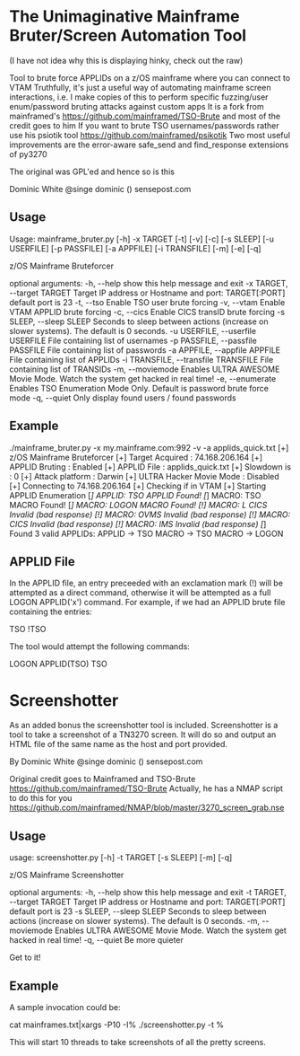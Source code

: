 The Unimaginative Mainframe Bruter/Screen Automation Tool
=========================================================

(I have not idea why this is displaying hinky, check out the raw)

Tool to brute force APPLIDs on a z/OS mainframe where you can connect to VTAM
Truthfully, it's just a useful way of automating mainframe screen interactions,
i.e. I make copies of this to perform specific fuzzing/user enum/password
bruting attacks against custom apps It is a fork from mainframed's
https://github.com/mainframed/TSO-Brute and most of the credit goes to him If
you want to brute TSO usernames/passwords rather use his psiotik tool
https://github.com/mainframed/psikotik Two most useful improvements are the
error-aware safe_send and find_response extensions of py3270

The original was GPL'ed and hence so is this

Dominic White @singe dominic () sensepost.com

Usage
-----

Usage: mainframe_bruter.py [-h] -x TARGET [-t] [-v] [-c] [-s SLEEP]
                           [-u USERFILE] [-p PASSFILE] [-a APPFILE]
                           [-i TRANSFILE] [-m] [-e] [-q]

z/OS Mainframe Bruteforcer

optional arguments:
  -h, --help            show this help message and exit
  -x TARGET, --target TARGET
						Target IP address or Hostname and port: TARGET[:PORT] default port is 23
  -t, --tso             Enable TSO user brute forcing
  -v, --vtam            Enable VTAM APPLID brute forcing
  -c, --cics            Enable CICS transID brute forcing
  -s SLEEP, --sleep SLEEP
                        Seconds to sleep between actions (increase on slower
                        systems). The default is 0 seconds.
  -u USERFILE, --userfile USERFILE
                        File containing list of usernames
  -p PASSFILE, --passfile PASSFILE
                        File containing list of passwords
  -a APPFILE, --appfile APPFILE
                        File containing list of APPLIDs
  -i TRANSFILE, --transfile TRANSFILE
                        File containing list of TRANSIDs
  -m, --moviemode       Enables ULTRA AWESOME Movie Mode. Watch the system get hacked in real time!
  -e, --enumerate       Enables TSO Enumeration Mode Only. Default is password brute force mode
  -q, --quiet           Only display found users / found passwords

Example
-------

./mainframe_bruter.py -x my.mainframe.com:992 -v -a applids_quick.txt
[+] z/OS Mainframe Bruteforcer
[+] Target Acquired		: 74.168.206.164
[+] APPLID Bruting		: Enabled
[+] APPLID File			: applids_quick.txt
[+] Slowdown is			: 0
[+] Attack platform		: Darwin
[+] ULTRA Hacker Movie Mode	: Disabled
[+] Connecting to 74.168.206.164
[+] Checking if in VTAM
	[+] Starting APPLID Enumeration
	[*] APPLID: TSO APPLID Found!
	[*] MACRO: TSO MACRO Found!
	[*] MACRO: LOGON MACRO Found!
	[!] MACRO: L CICS Invalid (bad response)
	[!] MACRO: OVMS Invalid (bad response)
	[!] MACRO: CICS Invalid (bad response)
	[!] MACRO: IMS Invalid (bad response)
[*] Found 3 valid APPLIDs:
	APPLID -> TSO
	MACRO -> TSO
	MACRO -> LOGON

APPLID File
-----------

In the APPLID file, an entry preceeded with an exclamation mark (!) will be attempted as a direct command, otherwise it will be attempted as a full LOGON APPLID('x') command. For example, if we had an APPLID brute file containing the entries:

TSO
!TSO

The tool would attempt the following commands:

LOGON APPLID(TSO)
TSO

Screenshotter
=============

As an added bonus the screenshotter tool is included. Screenshotter is a tool
to take a screenshot of a TN3270 screen. It will do so and output an HTML file
of the same name as the host and port provided.


By Dominic White @singe dominic () sensepost.com

Original credit goes to Mainframed and TSO-Brute
https://github.com/mainframed/TSO-Brute Actually, he has a NMAP script to do
this for you
https://github.com/mainframed/NMAP/blob/master/3270_screen_grab.nse

Usage
-----

usage: screenshotter.py [-h] -t TARGET [-s SLEEP] [-m] [-q]

z/OS Mainframe Screenshotter

optional arguments:
  -h, --help            show this help message and exit
  -t TARGET, --target TARGET
                        Target IP address or Hostname and port: TARGET[:PORT]
                        default port is 23
  -s SLEEP, --sleep SLEEP
                        Seconds to sleep between actions (increase on slower
                        systems). The default is 0 seconds.
  -m, --moviemode       Enables ULTRA AWESOME Movie Mode. Watch the system get
                        hacked in real time!
  -q, --quiet           Be more quieter

Get to it!

Example
-------

A sample invocation could be:

cat mainframes.txt|xargs -P10 -I% ./screenshotter.py -t %

This will start 10 threads to take screenshots of all the pretty screens.
